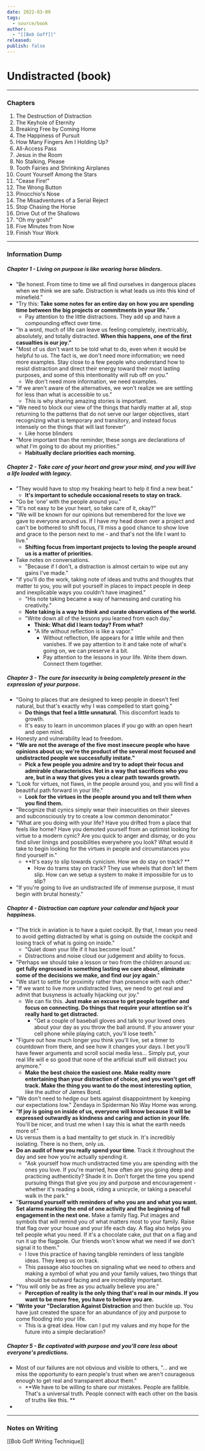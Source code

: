 ```yaml
---
date: 2022-03-09
tags:
  - source/book
author:
  - "[[Bob Goff]]"
released: 
publish: false
---
```

# Undistracted (book)



---

### Chapters

1. The Destruction of Distraction
2. The Keyhole of Eternity
3. Breaking Free by Coming Home
4. The Happiness of Pursuit
5. How Many Fingers Am I Holding Up?
6. All-Access Pass
7. Jesus in the Room
8. No Stalking, Please
9. Tooth Fairies and Shrinking Airplanes
10. Count Yourself Among the Stars
11. "Cease Fire!"
12. The Wrong Button
13. Pinocchio's Nose
14. The Misadventures of a Serial Reject
15. Stop Chasing the Horse
16. Drive Out of the Shallows
17. "Oh my gosh!"
18. Five Minutes from Now
19. Finish Your Work


---

### Information Dump

##### Chapter 1 - Living on purpose is like wearing horse blinders.
- "Be honest. From time to time we all find ourselves in dangerous places when we think we are safe. Distraction is what leads us into this kind of minefield."
- "Try this: **Take some notes for an entire day on how you are spending time between the big projects or commitments in your life.**" 
	- Pay attention to the little distractions. They add up and have a compounding effect over time.
- "In a word, much of life can leave us feeling completely, inextricably, absolutely, and totally distracted. **When this happens, one of the first casualties is our joy."**
- "Most of us don't want to be told what to do, even when it would be helpful to us. The fact is, we don't need more information; we need more examples. Stay close to a few people who understand how to resist distraction and direct their energy toward their most lasting purposes, and some of this intentionality will rub off on you."
	- We don't need more information, we need examples.
- "If we aren't aware of the alternatives, we won't realize we are settling for less than what is accessible to us."
	- This is why sharing amazing stories is important.
- "We need to block our view of the things that hardly matter at all, stop returning to the patterns that do not serve our larger objectives, start recognizing what is temporary and transitory, and instead focus intensely on the things that will last forever"
	- Like horse blinders
- "More important than the reminder, these songs are declarations of what I'm going to do about my priorities."
	- **Habitually declare priorities each morning.**

##### Chapter 2 - Take care of your heart and grow your mind, and you will live a life loaded with legacy.
- "They would have to stop my freaking heart to help it find a new beat."
	- **It's important to schedule occasional resets to stay on track.**
- "Go be 'one' with the people around you."
- "It's not easy to be your heart, so take care of it, okay?"
- "We will be known for our opinions but remembered for the love we gave to everyone around us. If I have my head down over a project and can't be bothered to shift focus, I'll miss a good chance to show love and grace to the person next to me - and that's not the life I want to live."
	- **Shifting focus from important projects to loving the people around us is a matter of priorities.**
- Take notes on conversations.
	- "Because if I don't, a distraction is almost certain to wipe out any gains I've made."
- "If you'll do the work, taking note of ideas and truths and thoughts that matter to you, you will put yourself in places to impact people in deep and inexplicable ways you couldn't have imagined."
	- "His note taking became a way of harnessing and curating his creativity."
	- **Note taking is a way to think and curate observations of the world.**
	- "Write down all of the lessons you learned from each day."
		- **Think: What did I learn today? From what?**
		- "A life without reflection is like a vapor."
			- Without reflection, life appears for a little while and then vanishes. If we pay attention to it and take note of what's going on, we can preserve it a bit. 
			- Pay attention to the lessons in your life. Write them down. Connect them together.

##### Chapter 3 - The cure for insecurity is being completely present in the expression of your purpose.
- "Going to places that are designed to keep people in doesn't feel natural, but that's exactly why I was compelled to start going."
	- **Do things that feel a little unnatural.** This discomfort leads to growth.
	- It's easy to learn in uncommon places if you go with an open heart and open mind.
- Honesty and vulnerability lead to freedom.
- **"We are not the average of the five most insecure people who have opinions about us; we're the product of the several most focused and undistracted people we successfully imitate."**
	- **Pick a few people you admire and try to adopt their focus and admirable characteristics. Not in a way that sacrifices who you are, but in a way that gives you a clear path towards growth.**
- "Look for virtues, not flaws, in the people around you, and you will find a beautiful path forward in your life."
	- **Look for the virtues in the people around you and tell them when you find them.**
- "Recognize that cynics simply wear their insecurities on their sleeves and subconsciously try to create a low common denominator."
- "What are you doing with your life? Have you drifted from a place that feels like home? Have you demoted yourself from an optimist looking for virtue to a modern cynic? Are you quick to anger and dismay, or do you find silver linings and possibilities everywhere you look? What would it take to begin looking for the virtues in people and circumstances you find yourself in." 
	- **It's easy to slip towards cynicism. How we do stay on track? **
		- How do trams stay on track? They use wheels that don't let them slip. How can we setup a system to make it impossible for us to slip?
- "If you're going to live an undistracted life of immense purpose, it must begin with brutal honesty."

##### Chapter 4 - Distraction can capture your calendar and hijack your happiness.
- "The trick in aviation is to have a quiet cockpit. By that, I mean you need to avoid getting distracted by what is going on outside the cockpit and losing track of what is going on inside."
	- "Quiet down your life if it has become loud."
	- Distractions and noise cloud our judgement and ability to focus.
- "Perhaps we should take a lesson or two from the children around us: **get fully engrossed in something lasting we care about, eliminate some of the decisions we make, and find our joy again**."
- "We start to settle for proximity rather than presence with each other."
- "If we want to live more undistracted lives, we need to get real and admit that busyness is actually hijacking our joy."
	- We can fix this. **Just make an excuse to get people together and focus on connecting. Do things that require your attention so it's really hard to get distracted.**
		- "Get a couple of baseball gloves and talk to your loved ones about your day as you throw the ball around. If you answer your cell phone while playing catch, you'll lose teeth."
- "Figure out how much longer you think you'll live, set a timer to countdown from there, and see how it changes your days. I bet you'll have fewer arguments and scroll social media less... Simply put, your real life will e so good that none of the artificial stuff will distract you anymore."
	- **Make the best choice the easiest one. Make reality more entertaining than your distraction of choice, and you won't get off track.  Make the thing you want to do the most interesting option**, like the author of James Bond.
- "We don't need to hedge our bets against disappointment by keeping our expectations low." Zendaya in Spiderman No Way Home was wrong.
- "**If joy is going on inside of us, everyone will know because it will be expressed outwardly as kindness and caring and action in your life**. You'll be nicer, and trust me when I say this is what the earth needs more of."
- Us versus them is a bad mentality to get stuck in. It's incredibly isolating. There is no them, only us. 
- **Do an audit of how you really spend your time**. Track it throughout the day and see how you're actually spending it.
	- "Ask yourself how much undistracted time you are spending with the ones you love. If you're married, how often are you going deep and practicing authenticity? Shade it in. Don't forget the time you spend pursuing things that give you joy and purpose and encouragement - whether it's reading a book, riding a unicycle, or taking a peaceful walk in the park."
- "**Surround yourself with reminders of who you are and what you want. Set alarms marking the end of one activity and the beginning of full engagement in the next one.** Make a family flag. Put images and symbols that will remind you of what matters most to your family. Raise that flag over your house and your life each day. A flag also helps you tell people what you need. If it's a chocolate cake, put that on a flag and run it up the flagpole. Our friends won't know what we need if we don't signal it to them."
	- I love this practice of having tangible reminders of less tangible ideas. They keep us on track.
	- This passage also touches on signaling what we need to others and making a symbol of what you and your family values, two things that should be outward facing and are incredibly important.
- "You will only be as free as you actually believe you are."
	- **Perception of reality is the only thing that's real in our minds. If you want to be more free, you have to believe you are.**
- "**Write your "Declaration Against Distraction** and then buckle up. You have just created the space for an abundance of joy and purpose to come flooding into your life.
	- This is a great idea. How can I put my values and my hope for the future into a simple declaration?


##### Chapter 5 - Be captivated with purpose and you'll care less about everyone's predictions.
- Most of our failures are not obvious and visible to others, "... and we miss the opportunity to earn people's trust when we aren't courageous enough to get real and transparent about them." 
	- **We have to be willing to share our mistakes. People are fallible. That's a universal truth. People connect with each other on the basis of truths like this. **
- 







---

### Notes on Writing
[[Bob Goff Writing Technique]]